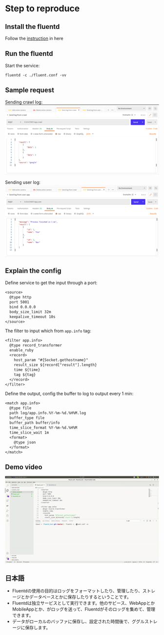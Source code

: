 # Step to reproduce

## Install the fluentd

Follow the [instruction](https://docs.fluentd.org/installation) in here

## Run the fluentd
Start the service:
```
fluentd -c ./fluent.conf -vv
```

## Sample request
Sending crawl log:
![log](demo_resource/crawl.png)

Sending user log:
![log](demo_resource/user.png)

## Explain the config
Define service to get the input through a port:
```
<source>
  @type http
  port 5001
  bind 0.0.0.0
  body_size_limit 32m
  keepalive_timeout 10s
</source>
```
The filter to input which from `app.info` tag:
```
<filter app.info>
  @type record_transformer
  enable_ruby
  <record>
    host_param "#{Socket.gethostname}"
    result_size ${record["result"].length}
    time ${time}
    tag ${tag}
  </record>
</filter>
```
Define the output, config the buffer to log to output every 1 min:
```
<match app.info>
  @type file
  path log/app.info.%Y-%m-%d.%H%M.log
  buffer_type file
  buffer_path buffer/info
  time_slice_format %Y-%m-%d.%H%M
  time_slice_wait 1m
  <format>
    @type json
  </format>
</match>
```

## Demo video
![Demo](demo_resource/demo.gif)

## 日本語
- Fluentdの使用の目的はロッグをフォーマットしたり、管理したり、ストレージとかデータベースとかに保存したりするということです。
- Fluentdは独立サービスとして実行できます。他のサビース、WebAppとかMobileAppとか、がロッグを送って、Fluentdがそのロッグを集めて、管理できます。
- データがローカルのバッファに保存し、設定された時間後で、ググルストレージに保存します。
